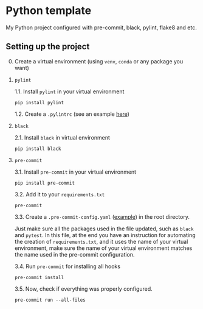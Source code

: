 # Python template

My Python project configured with pre-commit, black, pylint, flake8 and etc.

## Setting up the project

0. Create a virtual environment (using `venv`, `conda` or any package you want)

1. `pylint`

    1.1. Install `pylint` in your virtual environment

    ```
    pip install pylint
    ```

    1.2. Create a `.pylintrc` (see an example [here](./.pylintrc))

2. `black`

    2.1. Install `black` in virtual environment

    ```
    pip install black
    ```

3. `pre-commit`

    3.1. Install `pre-commit` in your virtual environment

    ```
    pip install pre-commit
    ```

    3.2. Add it to your `requirements.txt`

    ```
    pre-commit
    ```

    3.3. Create a `.pre-commit-config.yaml` ([example](./.pre-commit-config.yaml)) in the root directory.
    
    Just make sure all the packages used in the file updated, such as `black` and `pytest`. In this
    file, at the end you have an instruction for automating the creation of `requirements.txt`,
    and it uses the name of your virtual environment, make sure the name of your virtual
    environment matches the name used in the pre-commit configuration.

    3.4. Run `pre-commit` for installing all hooks

    ```
    pre-commit install
    ```

    3.5. Now, check if everything was properly configured.

    ```
    pre-commit run --all-files
    ```

